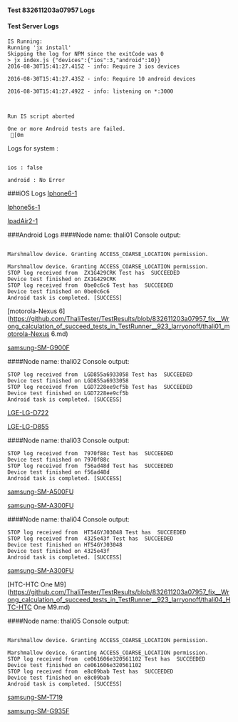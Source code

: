 #### Test 832611203a07957 Logs

#### Test Server Logs
```
IS Running:
Running 'jx install'
Skipping the log for NPM since the exitCode was 0
> jx index.js {"devices":{"ios":3,"android":10}}
2016-08-30T15:41:27.415Z - info: Require 3 ios devices

2016-08-30T15:41:27.435Z - info: Require 10 android devices

2016-08-30T15:41:27.492Z - info: listening on *:3000


 
Run IS script aborted
 
One or more Android tests are failed.
 [0m

```


Logs for system : 
```

ios : false

android : No Error
```


###iOS Logs
[Iphone6-1](https://github.com/ThaliTester/TestResults/blob/832611203a07957_fix__Wrong_calculation_of_succeed_tests_in_TestRunner__923_larryonoff/iOS_Iphone6-1.md)

[Iphone5s-1](https://github.com/ThaliTester/TestResults/blob/832611203a07957_fix__Wrong_calculation_of_succeed_tests_in_TestRunner__923_larryonoff/iOS_Iphone5s-1.md)

[IpadAir2-1](https://github.com/ThaliTester/TestResults/blob/832611203a07957_fix__Wrong_calculation_of_succeed_tests_in_TestRunner__923_larryonoff/iOS_IpadAir2-1.md)


###Android Logs
####Node name: thali01
Console output:
```

Marshmallow device. Granting ACCESS_COARSE_LOCATION permission.

Marshmallow device. Granting ACCESS_COARSE_LOCATION permission.
STOP log received from  ZX1G429CRK Test has  SUCCEEDED
Device test finished on ZX1G429CRK 
STOP log received from  0be0c6c6 Test has  SUCCEEDED
Device test finished on 0be0c6c6 
Android task is completed. [SUCCESS]
```
[motorola-Nexus 6](https://github.com/ThaliTester/TestResults/blob/832611203a07957_fix__Wrong_calculation_of_succeed_tests_in_TestRunner__923_larryonoff/thali01_motorola-Nexus 6.md)

[samsung-SM-G900F](https://github.com/ThaliTester/TestResults/blob/832611203a07957_fix__Wrong_calculation_of_succeed_tests_in_TestRunner__923_larryonoff/thali01_samsung-SM-G900F.md)

####Node name: thali02
Console output:
```
STOP log received from  LGD855a6933058 Test has  SUCCEEDED
Device test finished on LGD855a6933058 
STOP log received from  LGD7228ee9cf5b Test has  SUCCEEDED
Device test finished on LGD7228ee9cf5b 
Android task is completed. [SUCCESS]
```
[LGE-LG-D722](https://github.com/ThaliTester/TestResults/blob/832611203a07957_fix__Wrong_calculation_of_succeed_tests_in_TestRunner__923_larryonoff/thali02_LGE-LG-D722.md)

[LGE-LG-D855](https://github.com/ThaliTester/TestResults/blob/832611203a07957_fix__Wrong_calculation_of_succeed_tests_in_TestRunner__923_larryonoff/thali02_LGE-LG-D855.md)

####Node name: thali03
Console output:
```
STOP log received from  7970f88c Test has  SUCCEEDED
Device test finished on 7970f88c 
STOP log received from  f56ad48d Test has  SUCCEEDED
Device test finished on f56ad48d 
Android task is completed. [SUCCESS]
```
[samsung-SM-A500FU](https://github.com/ThaliTester/TestResults/blob/832611203a07957_fix__Wrong_calculation_of_succeed_tests_in_TestRunner__923_larryonoff/thali03_samsung-SM-A500FU.md)

[samsung-SM-A300FU](https://github.com/ThaliTester/TestResults/blob/832611203a07957_fix__Wrong_calculation_of_succeed_tests_in_TestRunner__923_larryonoff/thali03_samsung-SM-A300FU.md)

####Node name: thali04
Console output:
```
STOP log received from  HT54GYJ03048 Test has  SUCCEEDED
STOP log received from  4325e43f Test has  SUCCEEDED
Device test finished on HT54GYJ03048 
Device test finished on 4325e43f 
Android task is completed. [SUCCESS]
```
[samsung-SM-A300FU](https://github.com/ThaliTester/TestResults/blob/832611203a07957_fix__Wrong_calculation_of_succeed_tests_in_TestRunner__923_larryonoff/thali04_samsung-SM-A300FU.md)

[HTC-HTC One M9](https://github.com/ThaliTester/TestResults/blob/832611203a07957_fix__Wrong_calculation_of_succeed_tests_in_TestRunner__923_larryonoff/thali04_HTC-HTC One M9.md)

####Node name: thali05
Console output:
```

Marshmallow device. Granting ACCESS_COARSE_LOCATION permission.

Marshmallow device. Granting ACCESS_COARSE_LOCATION permission.
STOP log received from  ce061606e320561102 Test has  SUCCEEDED
Device test finished on ce061606e320561102 
STOP log received from  e8c09bab Test has  SUCCEEDED
Device test finished on e8c09bab 
Android task is completed. [SUCCESS]
```
[samsung-SM-T719](https://github.com/ThaliTester/TestResults/blob/832611203a07957_fix__Wrong_calculation_of_succeed_tests_in_TestRunner__923_larryonoff/thali05_samsung-SM-T719.md)

[samsung-SM-G935F](https://github.com/ThaliTester/TestResults/blob/832611203a07957_fix__Wrong_calculation_of_succeed_tests_in_TestRunner__923_larryonoff/thali05_samsung-SM-G935F.md)


